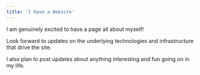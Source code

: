 ```yaml
---
title: 'I Have a Website'
---
```


I am genuinely excited to have a page all about myself!

Look forward to updates on the underlying technologies and infrastructure that drive the site.

I also plan to post updates about anything interesting and fun going on in my life.
